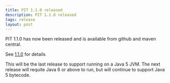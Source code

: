 ```yaml
---
title: PIT 1.1.0 released
description: PIT 1.1.0 released
tags: release
layout: post
---
```


<!--permalink: /posts/2014/09/23/release_1.1.0-->

PIT 1.1.0 has now been released and is available from github and maven central.

<!-- more -->

See [1.1.0](https://github.com/hcoles/pitest/releases/tag/pitest-parent-1.1.0) for details

This will be the last release to support running on a Java 5 JVM. The next release will requite Java 6 or above to run, but will continue to support Java 5 bytecode.
